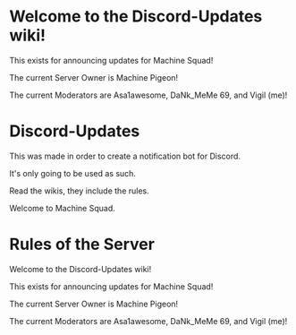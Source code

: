 # Welcome to the Discord-Updates wiki!

This exists for announcing updates for Machine Squad!

The current Server Owner is Machine Pigeon!

The current Moderators are Asa1awesome, DaNk_MeMe 69, and Vigil (me)!


# Discord-Updates

This was made in order to create a notification bot for Discord.

It's only going to be used as such.

Read the wikis, they include the rules. 

Welcome to Machine Squad.


# Rules of the Server

Welcome to the Discord-Updates wiki!

This exists for announcing updates for Machine Squad!

The current Server Owner is Machine Pigeon!

The current Moderators are Asa1awesome, DaNk_MeMe 69, and Vigil (me)!


